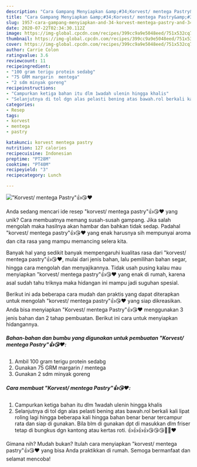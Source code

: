 ```yaml
---
description: "Cara Gampang Menyiapkan &amp;#34;Korvest/ mentega Pastry&amp;#34;👍😘❤️, Enak"
title: "Cara Gampang Menyiapkan &amp;#34;Korvest/ mentega Pastry&amp;#34;👍😘❤️, Enak"
slug: 1957-cara-gampang-menyiapkan-and-34-korvest-mentega-pastry-and-34-enak
date: 2020-07-22T02:34:30.112Z
image: https://img-global.cpcdn.com/recipes/399cc9a9e5048eed/751x532cq70/korvest-mentega-pastry👍😘❤️-foto-resep-utama.jpg
thumbnail: https://img-global.cpcdn.com/recipes/399cc9a9e5048eed/751x532cq70/korvest-mentega-pastry👍😘❤️-foto-resep-utama.jpg
cover: https://img-global.cpcdn.com/recipes/399cc9a9e5048eed/751x532cq70/korvest-mentega-pastry👍😘❤️-foto-resep-utama.jpg
author: Carrie Colon
ratingvalue: 3.6
reviewcount: 11
recipeingredient:
- "100 gram terigu protein sedabg"
- "75 GRM margarin  mentega"
- "2 sdm minyak goreng"
recipeinstructions:
- "Campurkan ketiga bahan itu dlm 1wadah ulenin hingga khalis"
- "Selanjutnya di tol dgn alas pelasti bening atas bawah.rol berkali kali lipat roling lagi hingga beberapa kali hingga bahan benar benar tercampur rata dan siap di gunakan. Bila blm di gunakan dpt di masukkan dlm friser tetap di bungkus dgn kantong atau kertas roti. 👍👍👍👍😘😘😘🤭🤭❤️"
categories:
- Resep
tags:
- korvest
- mentega
- pastry

katakunci: korvest mentega pastry 
nutrition: 127 calories
recipecuisine: Indonesian
preptime: "PT28M"
cooktime: "PT40M"
recipeyield: "3"
recipecategory: Lunch

---
```



![&#34;Korvest/ mentega Pastry&#34;👍😘❤️](https://img-global.cpcdn.com/recipes/399cc9a9e5048eed/751x532cq70/korvest-mentega-pastry👍😘❤️-foto-resep-utama.jpg)

Anda sedang mencari ide resep &#34;korvest/ mentega pastry&#34;👍😘❤️ yang unik? Cara membuatnya memang susah-susah gampang. Jika salah mengolah maka hasilnya akan hambar dan bahkan tidak sedap. Padahal &#34;korvest/ mentega pastry&#34;👍😘❤️ yang enak harusnya sih mempunyai aroma dan cita rasa yang mampu memancing selera kita.

Banyak hal yang sedikit banyak mempengaruhi kualitas rasa dari &#34;korvest/ mentega pastry&#34;👍😘❤️, mulai dari jenis bahan, lalu pemilihan bahan segar, hingga cara mengolah dan menyajikannya. Tidak usah pusing kalau mau menyiapkan &#34;korvest/ mentega pastry&#34;👍😘❤️ yang enak di rumah, karena asal sudah tahu triknya maka hidangan ini mampu jadi suguhan spesial.




Berikut ini ada beberapa cara mudah dan praktis yang dapat diterapkan untuk mengolah &#34;korvest/ mentega pastry&#34;👍😘❤️ yang siap dikreasikan. Anda bisa menyiapkan &#34;Korvest/ mentega Pastry&#34;👍😘❤️ menggunakan 3 jenis bahan dan 2 tahap pembuatan. Berikut ini cara untuk menyiapkan hidangannya.

<!--inarticleads1-->

##### Bahan-bahan dan bumbu yang digunakan untuk pembuatan &#34;Korvest/ mentega Pastry&#34;👍😘❤️:

1. Ambil 100 gram terigu protein sedabg
1. Gunakan 75 GRM margarin / mentega
1. Gunakan 2 sdm minyak goreng




<!--inarticleads2-->

##### Cara membuat &#34;Korvest/ mentega Pastry&#34;👍😘❤️:

1. Campurkan ketiga bahan itu dlm 1wadah ulenin hingga khalis
1. Selanjutnya di tol dgn alas pelasti bening atas bawah.rol berkali kali lipat roling lagi hingga beberapa kali hingga bahan benar benar tercampur rata dan siap di gunakan. Bila blm di gunakan dpt di masukkan dlm friser tetap di bungkus dgn kantong atau kertas roti. 👍👍👍👍😘😘😘🤭🤭❤️




Gimana nih? Mudah bukan? Itulah cara menyiapkan &#34;korvest/ mentega pastry&#34;👍😘❤️ yang bisa Anda praktikkan di rumah. Semoga bermanfaat dan selamat mencoba!
